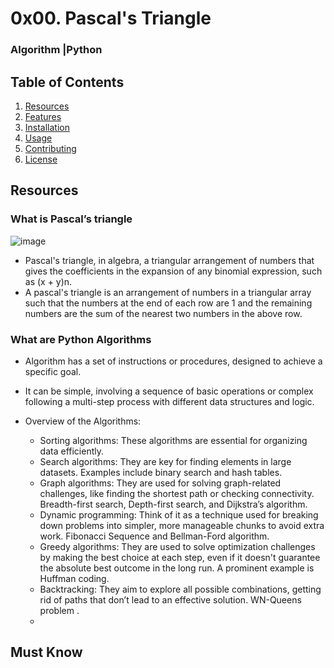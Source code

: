 # 0x00. Pascal's Triangle
### Algorithm |Python

## Table of Contents
1. [Resources](#Resources)
2. [Features](#features)
3. [Installation](#installation)
4. [Usage](#usage)
5. [Contributing](#contributing)
6. [License](#license)



## Resources
### What is Pascal’s triangle
![image](https://github.com/user-attachments/assets/d08e2744-7d2e-4492-9fcf-ca5d76785fdf)

- Pascal's triangle, in algebra, a triangular arrangement of numbers that gives the coefficients in the expansion of any binomial expression, such as (x + y)n.
- A pascal's triangle is an arrangement of numbers in a triangular array such that the numbers at the end of each row are 1 and the remaining numbers are the sum of the nearest two numbers in the above row.

### What are Python Algorithms
- Algorithm has a set of instructions or procedures, designed to achieve a specific goal.
- It can be simple, involving a sequence of basic operations or complex following a multi-step process with different data structures and logic.
- Overview of the Algorithms: 

  - Sorting algorithms: These algorithms are essential for organizing data efficiently.
  - Search algorithms: They are key for finding elements in large datasets. Examples include binary search and hash tables.
  - Graph algorithms: They are used for solving graph-related challenges, like finding the shortest path or checking   connectivity. Breadth-first search, Depth-first search, and Dijkstra’s algorithm.
  - Dynamic programming: Think of it as a technique used for breaking down problems into simpler, more manageable chunks to avoid extra work. Fibonacci Sequence and Bellman-Ford algorithm.
  - Greedy algorithms: They are used to solve optimization challenges by making the best choice at each step, even if it doesn't guarantee the absolute best outcome in the long run. A prominent example is Huffman coding.
  - Backtracking: They aim to explore all possible combinations, getting rid of paths that don’t lead to an effective solution. WN-Queens problem .
  - 
## Must Know
